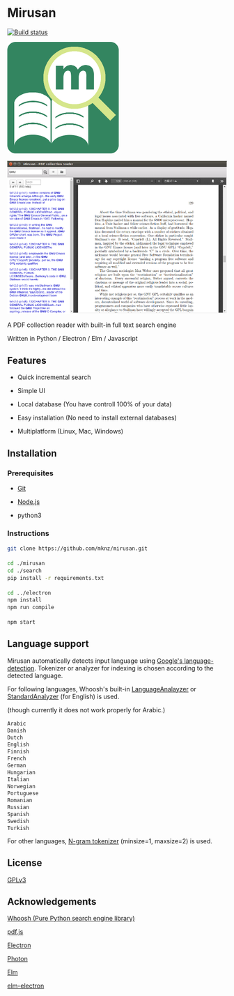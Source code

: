 # Mirusan
[![Build status](https://ci.appveyor.com/api/projects/status/limqxg20w65bshtw/branch/master?svg=true)](https://ci.appveyor.com/project/mknz/mirusan/branch/master)

![mirusan_logo.png](images/mirusan_logo.png)

![screenshot.png](images/screenshot.png)

A PDF collection reader with built-in full text search engine

Written in Python / Electron / Elm / Javascript

## Features

- Quick incremental search

- Simple UI

- Local database (You have controll 100% of your data)

- Easy installation (No need to install external databases)

- Multiplatform (Linux, Mac, Windows)

## Installation

### Prerequisites

- [Git](https://git-scm.com/)

- [Node.js](https://nodejs.org)

- python3

### Instructions

```sh
git clone https://github.com/mknz/mirusan.git

cd ./mirusan
cd ./search
pip install -r requirements.txt

cd ../electron
npm install
npm run compile

npm start
```

## Language support

Mirusan automatically detects input language using [Google's language-detection](https://pypi.python.org/pypi/langdetect). Tokenizer or analyzer for indexing is chosen according to the detected language.

For following languages, Whoosh's built-in [LanguageAnalayzer](http://whoosh.readthedocs.io/en/latest/api/analysis.html#whoosh.analysis.LanguageAnalyzer) or [StandardAnalyzer](http://whoosh.readthedocs.io/en/latest/api/analysis.html#whoosh.analysis.StandardAnalyzer) (for English) is used.

(though currently it does not work properly for Arabic.)

```
Arabic
Danish
Dutch
English
Finnish
French
German
Hungarian
Italian
Norwegian
Portuguese
Romanian
Russian
Spanish
Swedish
Turkish
```

For other languages, [N-gram tokenizer](http://whoosh.readthedocs.io/en/latest/api/analysis.html#whoosh.analysis.NgramTokenizer) (minsize=1, maxsize=2) is used.

## License

[GPLv3](https://www.gnu.org/licenses/gpl-3.0.en.html)

## Acknowledgements
[Whoosh (Pure Python search engine library)](http://whoosh.readthedocs.io/en/latest/)

[pdf.js](https://github.com/mozilla/pdf.js)

[Electron](http://electron.atom.io/)

[Photon](http://photonkit.com/)

[Elm](http://elm-lang.org/)

[elm-electron](https://github.com/elm-electron/electron/tree/master/examples/ipcRenderer)
